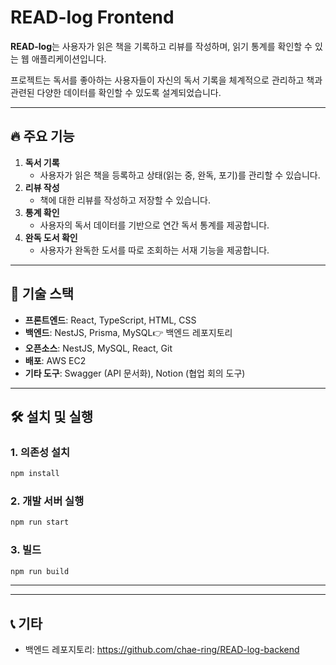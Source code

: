 # READ-log Frontend

**READ-log**는 사용자가 읽은 책을 기록하고 리뷰를 작성하며, 읽기 통계를 확인할 수 있는 웹 애플리케이션입니다.

프로젝트는 독서를 좋아하는 사용자들이 자신의 독서 기록을 체계적으로 관리하고 책과 관련된 다양한 데이터를 확인할 수 있도록 설계되었습니다.

---

## 🔥 주요 기능

1. **독서 기록**
    - 사용자가 읽은 책을 등록하고 상태(읽는 중, 완독, 포기)를 관리할 수 있습니다.
2. **리뷰 작성**
    - 책에 대한 리뷰를 작성하고 저장할 수 있습니다.
3. **통계 확인**
    - 사용자의 독서 데이터를 기반으로 연간 독서 통계를 제공합니다.
4. **완독 도서 확인**
    - 사용자가 완독한 도서를 따로 조회하는 서재 기능을 제공합니다.

---

## 🚀 기술 스택

- **프론트엔드**: React, TypeScript, HTML, CSS
- **백엔드**: NestJS, Prisma, MySQL👉 백엔드 레포지토리
- **오픈소스**: NestJS, MySQL, React, Git
- **배포**: AWS EC2
- **기타 도구**: Swagger (API 문서화), Notion (협업 회의 도구)

---

## 🛠️ 설치 및 실행

### 1. 의존성 설치

```bash
npm install
```

### 2. 개발 서버 실행

```bash
npm run start
```

### 3. 빌드

```bash
npm run build
```
---
  
---

## 📞 기타

- 백엔드 레포지토리: https://github.com/chae-ring/READ-log-backend
  
